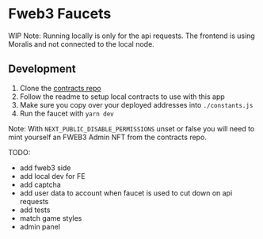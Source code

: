 # Fweb3 Faucets

WIP
Note: Running locally is only for the api requests. The frontend is using Moralis and not connected to the local node.
## Development

1. Clone the [contracts repo](https://github.com/fweb3/contracts)
2. Follow the readme to setup local contracts to use with this app
3. Make sure you copy over your deployed addresses into `./constants.js`
4. Run the faucet with `yarn dev`

Note: With `NEXT_PUBLIC_DISABLE_PERMISSIONS` unset or false you will need to mint yourself an FWEB3 Admin NFT from the contracts repo.

TODO:
- add fweb3 side
- add local dev for FE
- add captcha
- add user data to account when faucet is used to cut down on api requests
- add tests
- match game styles
- admin panel
